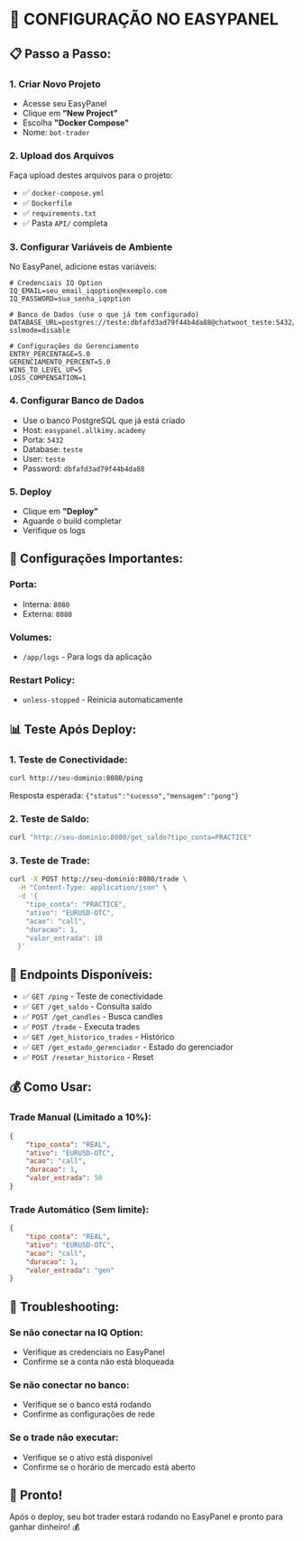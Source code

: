 # 🚀 CONFIGURAÇÃO NO EASYPANEL

## 📋 **Passo a Passo:**

### 1. **Criar Novo Projeto**
- Acesse seu EasyPanel
- Clique em **"New Project"**
- Escolha **"Docker Compose"**
- Nome: `bot-trader`

### 2. **Upload dos Arquivos**
Faça upload destes arquivos para o projeto:
- ✅ `docker-compose.yml`
- ✅ `Dockerfile`
- ✅ `requirements.txt`
- ✅ Pasta `API/` completa

### 3. **Configurar Variáveis de Ambiente**
No EasyPanel, adicione estas variáveis:

```
# Credenciais IQ Option
IQ_EMAIL=seu_email_iqoption@exemplo.com
IQ_PASSWORD=sua_senha_iqoption

# Banco de Dados (use o que já tem configurado)
DATABASE_URL=postgres://teste:dbfafd3ad79f44b4da88@chatwoot_teste:5432/teste?sslmode=disable

# Configurações do Gerenciamento
ENTRY_PERCENTAGE=5.0
GERENCIAMENTO_PERCENT=5.0
WINS_TO_LEVEL_UP=5
LOSS_COMPENSATION=1
```

### 4. **Configurar Banco de Dados**
- Use o banco PostgreSQL que já está criado
- Host: `easypanel.allkimy.academy`
- Porta: `5432`
- Database: `teste`
- User: `teste`
- Password: `dbfafd3ad79f44b4da88`

### 5. **Deploy**
- Clique em **"Deploy"**
- Aguarde o build completar
- Verifique os logs

## 🔧 **Configurações Importantes:**

### **Porta:**
- Interna: `8080`
- Externa: `8080`

### **Volumes:**
- `/app/logs` - Para logs da aplicação

### **Restart Policy:**
- `unless-stopped` - Reinicia automaticamente

## 📊 **Teste Após Deploy:**

### **1. Teste de Conectividade:**
```bash
curl http://seu-dominio:8080/ping
```
Resposta esperada: `{"status":"sucesso","mensagem":"pong"}`

### **2. Teste de Saldo:**
```bash
curl "http://seu-dominio:8080/get_saldo?tipo_conta=PRACTICE"
```

### **3. Teste de Trade:**
```bash
curl -X POST http://seu-dominio:8080/trade \
  -H "Content-Type: application/json" \
  -d '{
    "tipo_conta": "PRACTICE",
    "ativo": "EURUSD-OTC",
    "acao": "call",
    "duracao": 1,
    "valor_entrada": 10
  }'
```

## 🎯 **Endpoints Disponíveis:**

- ✅ `GET /ping` - Teste de conectividade
- ✅ `GET /get_saldo` - Consulta saldo
- ✅ `POST /get_candles` - Busca candles
- ✅ `POST /trade` - Executa trades
- ✅ `GET /get_historico_trades` - Histórico
- ✅ `GET /get_estado_gerenciador` - Estado do gerenciador
- ✅ `POST /resetar_historico` - Reset

## 💰 **Como Usar:**

### **Trade Manual (Limitado a 10%):**
```json
{
    "tipo_conta": "REAL",
    "ativo": "EURUSD-OTC",
    "acao": "call",
    "duracao": 1,
    "valor_entrada": 50
}
```

### **Trade Automático (Sem limite):**
```json
{
    "tipo_conta": "REAL",
    "ativo": "EURUSD-OTC",
    "acao": "call",
    "duracao": 1,
    "valor_entrada": "gen"
}
```

## 🚨 **Troubleshooting:**

### **Se não conectar na IQ Option:**
- Verifique as credenciais no EasyPanel
- Confirme se a conta não está bloqueada

### **Se não conectar no banco:**
- Verifique se o banco está rodando
- Confirme as configurações de rede

### **Se o trade não executar:**
- Verifique se o ativo está disponível
- Confirme se o horário de mercado está aberto

## 🎉 **Pronto!**

Após o deploy, seu bot trader estará rodando no EasyPanel e pronto para ganhar dinheiro! 💰 